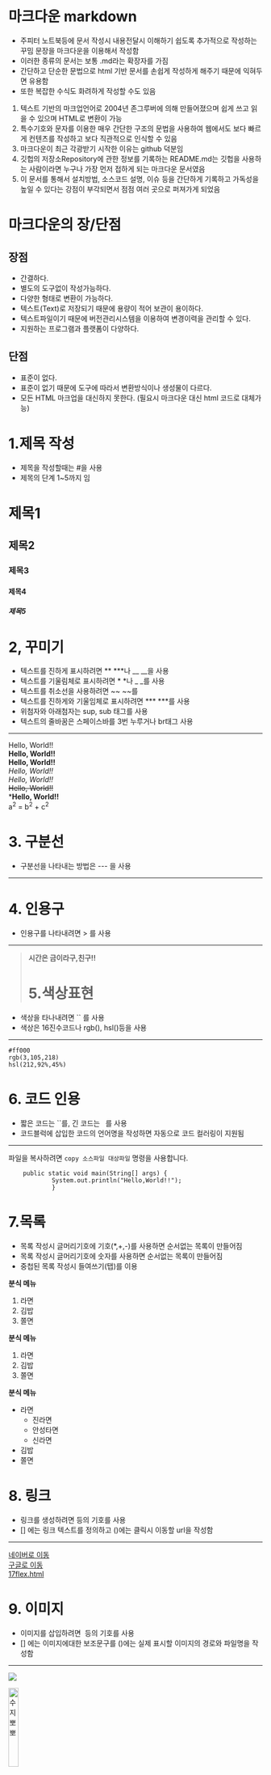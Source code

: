 
# 마크다운 markdown

* 주피터 노트북등에 문서 작성시 내용전달시 이해하기 쉽도록 추가적으로 작성하는 꾸밈 문장을 마크다운을 이용해서 작성함
* 이러한 종류의 문서는 보통 .md라는 확장자를 가짐
* 간단하고 단순한 문법으로 html 기반 문서를 손쉽게 작성하게 해주기 때문에 익혀두면 유용함
* 또한 복잡한 수식도 화려하게 작성할 수도 있음

1. 텍스트 기반의 마크업언어로 2004년 존그루버에 의해 만들어졌으며 쉽게 쓰고 읽을 수 있으며 HTML로 변환이 가능
2. 특수기호와 문자를 이용한 매우 간단한 구조의 문법을 사용하여 웹에서도 보다 빠르게 컨텐츠를 작성하고 보다 직관적으로 인식할 수 있음
3. 마크다운이 최근 각광받기 시작한 이유는 github 덕분임
4. 깃헙의 저장소Repository에 관한 정보를 기록하는 README.md는 깃헙을 사용하는 사람이라면 누구나 가장 먼저 접하게 되는 마크다운 문서였음
5. 이 문서를 통해서 설치방법, 소스코드 설명, 이슈 등을 간단하게 기록하고 가독성을 높일 수 있다는 강점이 부각되면서 점점 여러 곳으로 퍼져가게 되었음

# 마크다운의 장/단점

## 장점
* 간결하다.
* 별도의 도구없이 작성가능하다.
* 다양한 형태로 변환이 가능하다.
* 텍스트(Text)로 저장되기 때문에 용량이 적어 보관이 용이하다.
* 텍스트파일이기 때문에 버전관리시스템을 이용하여 변경이력을 관리할 수 있다.
* 지원하는 프로그램과 플랫폼이 다양하다.

## 단점
* 표준이 없다.
* 표준이 없기 때문에 도구에 따라서 변환방식이나 생성물이 다르다.
* 모든 HTML 마크업을 대신하지 못한다. (필요시 마크다운 대신 html 코드로 대체가능)

# 1.제목 작성
* 제목을 작성할때는 #을 사용
* 제목의 단계 1~5까지 임
# 제목1
## 제목2
### 제목3
#### 제목4
##### 제목5

# 2, 꾸미기
* 텍스트를 진하게 표시하려면 ** ***나 __ __을 사용
* 텍스트를 기울림체로 표시하려면 * *나 _ _를 사용
* 텍스트를 취소선을 사용하려면 ~~ ~~를 
* 텍스트를 진하게와 기울임체로 표시하려면 *** ***를 사용
* 위첨자와 아래첨자는 sup, sub 태그를 사용
* 텍스트의 줄바꿈은 스페이스바를 3번 누루거나 br태그 사용

---
Hello, World!! <br>
**Hello, World!!** <br>
__Hello, World!!__ <br>
*Hello, World!!*<br>
_Hello, World!!_<br>
~~Hello, World!!~~<br>
***Hello, World!!**<br>
a<sup>2</sup> = b<sup>2</sup> + c<sup>2<br>

# 3. 구분선
* 구분선을 나타내는 방법은 --- 을 사용

---
# 4. 인용구
* 인용구를 나타내려면 > 를 사용
---
> **시간은 금이라구,친구!!**
> 
> # 5.색상표현
* 색상을 타나내려면 `` 를 사용
* 색상은 16진수코드나 rgb(), hsl()등을 사용
---
`#ff000`<br>
`rgb(3,105,218)`<br>
`hsl(212,92%,45%)`<br>

# 6. 코드 인용
* 짧은 코드는 ``를, 긴 코드는 ``` ```를 사용
* 코드블럭에 삽입한 코드의 언어명을 작성하면 자동으로 코드 컬러링이 지원됨

---
파일을 복사하려면 ``` copy 소스파일 대상파일 ``` 명령을 사용합니다. <br>
```
    public static void main(String[] args) {
            System.out.println("Hello,World!!");
            }
```

# 7.목록
* 목록 작성시 글머리기호에 기호(*,+,-)를 사용하면 순서없는 목록이 만들어짐
* 목록 작성시 글머리기호에 숫자를 사용하면 순서없는 목록이 만들어짐
* 중첩된 목록 작성시 들여쓰기(탭)를 이용

**분식 메뉴**<br>
1. 라면
2. 김밥
3. 쫄면


**분식 메뉴**<br>
1. 라면
2. 김밥
3. 쫄면

**분식 메뉴**<br>
* 라면
    + 진라면
    - 안성타면
    * 신라면
* 김밥
* 쫄면

# 8. 링크
* 링크를 생성하려면[]() 등의 기호를 사용
* [] 에는 링크 텍스트를 정의하고 ()에는 클릭시 이동할 url을 작성함
---
[네이버로 이동](http://naver.com)<br>
[구글로 이동](http://google.com)<br>
[17flex.html](17flex.html)

# 9. 이미지
* 이미지를 삽입하려면 ![]() 등의 기호를 사용
* [] 에는  이미지에대한 보조문구를 ()에는 실제 표시할 이미지의 경로와 파일명을 작성함
---
![](img/rubber-duck.png)<br>
 <!--![수지뽀뽀](img/img.png)<br> -->
 <img src="img/img.png" alt="수지뽀뽀" title="수지뽀뽀" width="20%">

# 10.테이블
* 테이블을 작성하려면 | 와 - 으로 사용해서 나타낼수 있음
*  \- 을 이용해서 테이블의 헤더를 정의
* | 를 이용하면 테이블의 컬럼을 정의
* \- 과 : 을 이용해서 컬럼내 텍스트의 정렬방식을 지정할 수 있음
---
| 이름  |   국어 |  수학   | 영어    |
|-----|-----:|:-----:|:------|
| 수지  |   97 |  65   | 65    |
| 혜교  |   97 |  65   | 65    |
| 지현  |   97 |  65   | 65    |

# 11. 수식
* LaTeX 형식의 수학식 작성법을 지원
* 수식을 작성하려면 $ $ 기호를 사용
* 자세한 LaTex 문법은 https://ko.wikipedia.org/wiki/%EC%9C%84%ED%82%A4%EB%B0%B1%EA%B3%BC:TeX_%EB%AC%B8%EB%B2%95
---
$a^2 = b^2 + c^2$






  <!--<h5>제목5</h5> -->


주피터 노트북등에 문서 작성시 내용전달시 이해하기 쉽도록 추가적으로 작성하는 꾸밈 문장을 마크다운을 이용해서 작성함
이러한 종류의 문서는 보통 .md라는 확장자를 가짐
간단하고 단순한 문법으로 html 기반 문서를 손쉽게 작성하게 해주기 때문에 익혀두면 유용함
또한 복잡한 수식도 화려하게 작성할 수도 있음

텍스트 기반의 마크업언어로 2004년 존그루버에 의해 만들어졌으며 쉽게 쓰고 읽을 수 있으며 HTML로 변환이 가능
특수기호와 문자를 이용한 매우 간단한 구조의 문법을 사용하여 웹에서도 보다 빠르게 컨텐츠를 작성하고 보다 직관적으로 인식할 수 있음
마크다운이 최근 각광받기 시작한 이유는 github 덕분임
깃헙의 저장소Repository에 관한 정보를 기록하는 README.md는 깃헙을 사용하는 사람이라면 누구나 가장 먼저 접하게 되는 마크다운 문서였음
이 문서를 통해서 설치방법, 소스코드 설명, 이슈 등을 간단하게 기록하고 가독성을 높일 수 있다는 강점이 부각되면서 점점 여러 곳으로 퍼져가게 되었음


간결하다.
별도의 도구없이 작성가능하다.
다양한 형태로 변환이 가능하다.
텍스트(Text)로 저장되기 때문에 용량이 적어 보관이 용이하다.
텍스트파일이기 때문에 버전관리시스템을 이용하여 변경이력을 관리할 수 있다.
지원하는 프로그램과 플랫폼이 다양하다.

표준이 없다.
표준이 없기 때문에 도구에 따라서 변환방식이나 생성물이 다르다.
모든 HTML 마크업을 대신하지 못한다.

